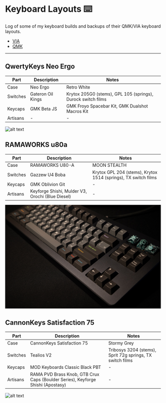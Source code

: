 # Keyboard Layouts ⌨️

Log of some of my keyboard builds and backups of their QMK/VIA keyboard layouts. 

- [VIA](https://usevia.app/) 
- [QMK](https://github.com/qmk/qmk_firmware/blob/master/docs/newbs_flashing.md)

---

## QwertyKeys Neo Ergo
| Part        | Description                         | Notes                                                        |
|-------------|-------------------------------------|--------------------------------------------------------------|
| Case        | Neo Ergo                            | Retro White                                                  |
| Switches    | Gateron Oil Kings                   | Krytox 205G0 (stems), GPL 105 (springs), Durock switch films |
| Keycaps     | GMK Beta JS                         | GMK Froyo Spacebar Kit, GMK Dualshot Macros Kit              |
| Artisans    | -                                   | -                                                            |

![alt text](images/neo_ergo.jpg)



## RAMAWORKS u80a
| Part        | Description                                      | Notes                                                          |
|-------------|--------------------------------------------------|----------------------------------------------------------------|
| Case        | RAMAWORKS U80-A                                  | MOON STEALTH                                                   |
| Switches    | Gazzew U4 Boba                                   | Krytox GPL 204 (stems), Krytox 1514 (springs), TX switch films |
| Keycaps     | GMK Oblivion Git                                 | -                                                              |
| Artisans    | Keyforge Shishi, Mulder V3, Orochi (Blue Diesel) | -                                                              |

![alt text](images/u80a.jpg)


## CannonKeys Satisfaction 75
| Part        | Description                                                                      | Notes                                                          |
|-------------|----------------------------------------------------------------------------------|----------------------------------------------------------------|
| Case        | CannonKeys Satisfaction 75                                                       | Stormy Grey                                                    |
| Switches    | Tealios V2                                                                       | Tribosys 3204 (stems), Sprit 72g springs, TX switch films      |
| Keycaps     | MOD Keyboards Classic Black PBT                                                  | -                                                              |
| Artisans    | RAMA PVD Brass Knob, GTB Crux Caps (Boulder Series), Keyforge Shishi (Apostasy)  | -                                                              |

![alt text](images/s75.jpg)
